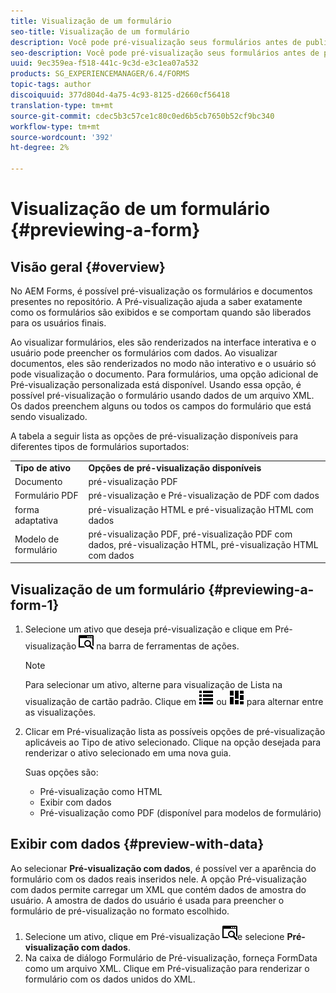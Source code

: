 ```yaml
---
title: Visualização de um formulário
seo-title: Visualização de um formulário
description: Você pode pré-visualização seus formulários antes de publicá-los ou ativá-los para garantir que eles atendam às expectativas. As opções de Pré-visualização podem variar entre os tipos de formulário suportados.
seo-description: Você pode pré-visualização seus formulários antes de publicá-los ou ativá-los para garantir que eles atendam às expectativas. As opções de Pré-visualização podem variar entre os tipos de formulário suportados.
uuid: 9ec359ea-f518-441c-9c3d-e3c1ea07a532
products: SG_EXPERIENCEMANAGER/6.4/FORMS
topic-tags: author
discoiquuid: 377d804d-4a75-4c93-8125-d2660cf56418
translation-type: tm+mt
source-git-commit: cdec5b3c57ce1c80c0ed6b5cb7650b52cf9bc340
workflow-type: tm+mt
source-wordcount: '392'
ht-degree: 2%

---
```



# Visualização de um formulário {#previewing-a-form}

## Visão geral {#overview}

No AEM Forms, é possível pré-visualização os formulários e documentos presentes no repositório. A Pré-visualização ajuda a saber exatamente como os formulários são exibidos e se comportam quando são liberados para os usuários finais.

Ao visualizar formulários, eles são renderizados na interface interativa e o usuário pode preencher os formulários com dados. Ao visualizar documentos, eles são renderizados no modo não interativo e o usuário só pode visualização o documento. Para formulários, uma opção adicional de Pré-visualização personalizada está disponível. Usando essa opção, é possível pré-visualização o formulário usando dados de um arquivo XML. Os dados preenchem alguns ou todos os campos do formulário que está sendo visualizado.

A tabela a seguir lista as opções de pré-visualização disponíveis para diferentes tipos de formulários suportados:

<table> 
 <tbody>
  <tr>
   <td><strong>Tipo de ativo</strong><br /> </td> 
   <td><strong>Opções de pré-visualização disponíveis</strong><br /> </td> 
  </tr>
  <tr>
   <td>Documento</td> 
   <td>pré-visualização PDF</td> 
  </tr>
  <tr>
   <td>Formulário PDF</td> 
   <td>pré-visualização e Pré-visualização de PDF com dados<br /> </td> 
  </tr>
  <tr>
   <td>forma adaptativa</td> 
   <td>pré-visualização HTML e pré-visualização HTML com dados</td> 
  </tr>
  <tr>
   <td>Modelo de formulário</td> 
   <td>pré-visualização PDF, pré-visualização PDF com dados, pré-visualização HTML, pré-visualização HTML com dados<br /> </td> 
  </tr>
 </tbody>
</table>

## Visualização de um formulário {#previewing-a-form-1}

1. Selecione um ativo que deseja pré-visualização e clique em Pré-visualização ![aem6forms_pré-visualização](assets/aem6forms_preview.png) na barra de ferramentas de ações.

   >[!NOTE]
   >
   >Para selecionar um ativo, alterne para visualização de Lista na visualização de cartão padrão. Clique em ![aem6forms_viewlist](assets/aem6forms_viewlist.png) ou ![aem6forms_viewcard](assets/aem6forms_viewcard.png) para alternar entre as visualizações.

1. Clicar em Pré-visualização lista as possíveis opções de pré-visualização aplicáveis ao Tipo de ativo selecionado. Clique na opção desejada para renderizar o ativo selecionado em uma nova guia.

   Suas opções são:

   * Pré-visualização como HTML
   * Exibir com dados
   * Pré-visualização como PDF (disponível para modelos de formulário)

## Exibir com dados {#preview-with-data}

Ao selecionar **Pré-visualização com dados**, é possível ver a aparência do formulário com os dados reais inseridos nele. A opção Pré-visualização com dados permite carregar um XML que contém dados de amostra do usuário. A amostra de dados do usuário é usada para preencher o formulário de pré-visualização no formato escolhido.

1. Selecione um ativo, clique em Pré-visualização ![aem6forms_pré-visualização](assets/aem6forms_preview.png)e selecione **Pré-visualização com dados**.
1. Na caixa de diálogo Formulário de Pré-visualização, forneça FormData como um arquivo XML. Clique em Pré-visualização para renderizar o formulário com os dados unidos do XML.

